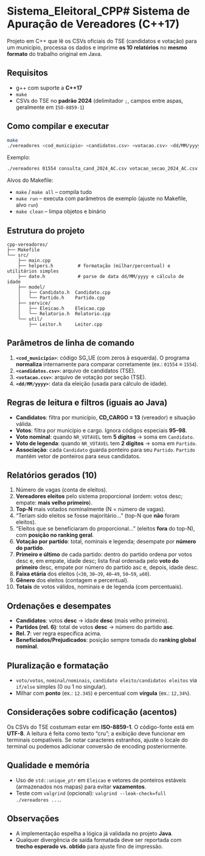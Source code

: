 # Sistema_Eleitoral_CPP# Sistema de Apuração de Vereadores (C++17)

Projeto em C++ que lê os CSVs oficiais do TSE (candidatos e votação) para um município, processa os dados e imprime **os 10 relatórios** no **mesmo formato** do trabalho original em Java.

## Requisitos
- g++ com suporte a **C++17**
- `make`
- CSVs do TSE no **padrão 2024** (delimitador `;`, campos entre aspas, geralmente em `ISO-8859-1`)

## Como compilar e executar

```bash
make
./vereadores <cod_municipio> <candidatos.csv> <votacao.csv> <dd/MM/yyyy>
```

Exemplo:
```bash
./vereadores 01554 consulta_cand_2024_AC.csv votacao_secao_2024_AC.csv 06/10/2024
```

Alvos do Makefile:
- `make` / `make all` – compila tudo
- `make run` – executa com parâmetros de exemplo (ajuste no Makefile, alvo `run`)
- `make clean` – limpa objetos e binário

## Estrutura do projeto
```
cpp-vereadores/
├── Makefile
└── src/
    ├── main.cpp
    ├── helpers.h         # formatação (milhar/percentual) e utilitários simples
    ├── date.h            # parse de data dd/MM/yyyy e cálculo de idade
    ├── model/
    │   ├── Candidato.h  Candidato.cpp
    │   └── Partido.h    Partido.cpp
    ├── service/
    │   ├── Eleicao.h    Eleicao.cpp
    │   └── Relatorio.h  Relatorio.cpp
    └── util/
        ├── Leitor.h     Leitor.cpp
```

## Parâmetros de linha de comando
1. **`<cod_municipio>`**: código SG_UE (com zeros à esquerda). O programa **normaliza** internamente para comparar corretamente (ex.: `01554` ≡ `1554`).  
2. **`<candidatos.csv>`**: arquivo de candidatos (TSE).  
3. **`<votacao.csv>`**: arquivo de votação por seção (TSE).  
4. **`<dd/MM/yyyy>`**: data da eleição (usada para cálculo de idade).

## Regras de leitura e filtros (iguais ao Java)
- **Candidatos**: filtra por município, **CD_CARGO = 13** (vereador) e situação válida.  
- **Votos**: filtra por município e cargo. Ignora códigos especiais **95–98**.  
- **Voto nominal**: quando `NR_VOTAVEL` tem **5 dígitos** → soma em `Candidato`.  
- **Voto de legenda**: quando `NR_VOTAVEL` tem **2 dígitos** → soma em `Partido`.  
- **Associação**: cada `Candidato` guarda ponteiro para seu `Partido`. `Partido` mantém vetor de ponteiros para seus candidatos.

## Relatórios gerados (10)
1. Número de vagas (conta de eleitos).  
2. **Vereadores eleitos** pelo sistema proporcional (ordem: votos desc; empate: **mais velho primeiro**).  
3. **Top-N** mais votados nominalmente (N = número de vagas).  
4. “Teriam sido eleitos se fosse majoritário…” (top-N que **não** foram eleitos).  
5. “Eleitos que se beneficiaram do proporcional…” (eleitos **fora** do top-N), com **posição no ranking geral**.  
6. **Votação por partido**: total, nominais e legenda; desempate por **número do partido**.  
7. **Primeiro e último** de cada partido: dentro do partido ordena por votos desc e, em empate, idade desc; lista final ordenada pelo **voto do primeiro** desc, empate por número do partido asc e, depois, idade desc.  
8. **Faixa etária** dos eleitos (`<30`, `30–39`, `40–49`, `50–59`, `≥60`).  
9. **Gênero** dos eleitos (contagem e percentual).  
10. **Totais** de votos válidos, nominais e de legenda (com percentuais).

## Ordenações e desempates
- **Candidatos**: votos **desc** → idade **desc** (mais velho primeiro).  
- **Partidos (rel. 6)**: total de votos **desc** → número do partido **asc**.  
- **Rel. 7**: ver regra específica acima.  
- **Beneficiados/Prejudicados**: posição sempre tomada do **ranking global nominal**.

## Pluralização e formatação
- `voto/votos`, `nominal/nominais`, `candidato eleito/candidatos eleitos` via `if/else` simples (0 ou 1 no singular).  
- Milhar com **ponto** (ex.: `12.345`) e percentual com **vírgula** (ex.: `12,34%`).

## Considerações sobre codificação (acentos)
Os CSVs do TSE costumam estar em **ISO-8859-1**. O código-fonte está em **UTF-8**. A leitura é feita como texto “cru”; a exibição deve funcionar em terminais compatíveis. Se notar caracteres estranhos, ajuste o locale do terminal ou podemos adicionar conversão de encoding posteriormente.

## Qualidade e memória
- Uso de `std::unique_ptr` em `Eleicao` e vetores de ponteiros estáveis (armazenados nos mapas) para evitar **vazamentos**.  
- Teste com `valgrind` (opcional): `valgrind --leak-check=full ./vereadores ...`.

## Observações
- A implementação espelha a lógica já validada no projeto **Java**.  
- Qualquer divergência de saída formatada deve ser reportada com **trecho esperado vs. obtido** para ajuste fino de impressão.
